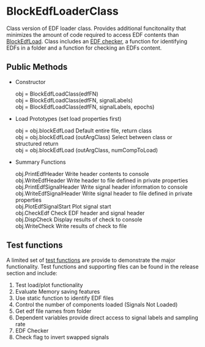 # BlockEdfLoaderClass

Class version of EDF loader class.  Provides additional funcitonality that minimizes the amount of code required to access EDF contents than [BlockEdfLoad](https://github.com/DennisDean/BlockEdfLoad).  Class includes an [EDF checker](https://github.com/DennisDean/BlockEdfLoadClass/releases), a function for identifying EDFs in a folder and a function for checking an EDFs content.

## Public Methods

* Constructor
   
   obj = BlockEdfLoadClass(edfFN)  
   obj = BlockEdfLoadClass(edfFN, signalLabels)  
   obj = BlockEdfLoadClass(edfFN, signalLabels, epochs)   

* Load Prototypes (set load properties first)

   obj = obj.blockEdfLoad                                Default entire file, return class  
   obj = obj.blockEdfLoad (outArgClass)                  Select between class or structured return  
   obj = obj.blockEdfLoad (outArgClass, numCompToLoad)  

* Summary Functions

   obj.PrintEdfHeader                                    Write header contents to console  
   obj.WriteEdfHeader                                    Write header to file defined in private properties  
   obj.PrintEdfSignalHeader                              Write signal header information to console  
   obj.WriteEdfSignalHeader                              Write signal header to file defined in private properties  
   obj.PlotEdfSignalStart                                Plot signal start  
   obj.CheckEdf                                          Check EDF header and signal header  
   obj.DispCheck                                         Display results of check to console  
   obj.WriteCheck                                        Write results of check to file  
              
## Test functions
A limited set of [test functions](https://github.com/DennisDean/BlockEdfLoadClass/blob/master/testBlockEdfLoadClassDistribution.m) are provide to demonstrate the major functionality. Test functions and supporting files can be found in the release section and include:

1. Test load/plot functionality
2. Evaluate Memory saving features
3. Use static function to identify EDF files
4. Control the number of components loaded (Signals Not Loaded)
5. Get edf file names from folder
6. Dependent variables provide direct access to signal labels and sampling rate
7. EDF Checker  
8. Check flag to invert swapped signals



